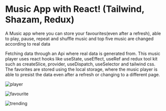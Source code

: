 <!-- npm run dev -->

<h1>Music App with React! (Tailwind, Shazam, Redux)</h1>
<p>A Music app where you can store your favourites(even after a refresh), able to play, pause, repeat and shuffle music and top five music are changed according to real data</p>
<p>Fetching data through an Api where real data is generated from. This music player uses react hooks like useState, useEffect, useRef and redux tool kit such as createSlice, provider, useDispatch, useSelector and tailwind css. The favorites are stored using the local storage, where the music player is able to presist the data even after a refresh or changing to a different page.</p>

![player](https://github.com/eshanie-hub/React_music_player/assets/61816545/d3f26516-86a8-4882-8c61-d844d4da0cf5)

![favourite](https://github.com/eshanie-hub/React_music_player/assets/61816545/cbc6c569-584c-43e0-9ae0-c2120de1a81a)


![trending](https://github.com/eshanie-hub/React_music_player/assets/61816545/564c380d-a3a4-44be-a2c6-2d2cbc5716be)

